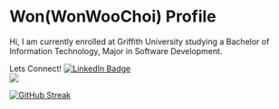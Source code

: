 # Won(WonWooChoi) Profile

Hi, I am currently enrolled at Griffith University studying a Bachelor of Information Technology, Major in Software Development.

<div>
  Lets Connect! <a href="https://www.linkedin.com/in/wwc1999">
  <img src="https://img.shields.io/badge/LinkedIn-0077B5?style=for-the-badge&logo=linkedin&logoColor=white" alt="LinkedIn Badge">
</a>
</div>


<img src="https://www.codewars.com/users/1wooch/badges/large">



[![GitHub Streak](http://github-readme-streak-stats.herokuapp.com?user=1wooch&theme=dark)](https://git.io/streak-stats)
